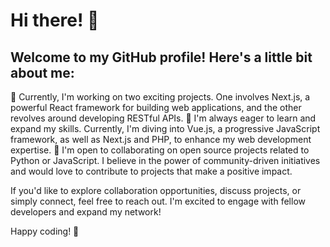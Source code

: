 # Hi there! 👋

## Welcome to my GitHub profile! Here's a little bit about me:

  🔭 Currently, I'm working on two exciting projects. One involves Next.js, a powerful React framework for building web applications, and the other revolves around developing RESTful APIs.
  🌱 I'm always eager to learn and expand my skills. Currently, I'm diving into Vue.js, a progressive JavaScript framework, as well as Next.js and PHP, to enhance my web development expertise.
  👯 I'm open to collaborating on open source projects related to Python or JavaScript. I believe in the power of community-driven initiatives and would love to contribute to projects that make a positive impact.

If you'd like to explore collaboration opportunities, discuss projects, or simply connect, feel free to reach out. I'm excited to engage with fellow developers and expand my network!

Happy coding! 🚀
